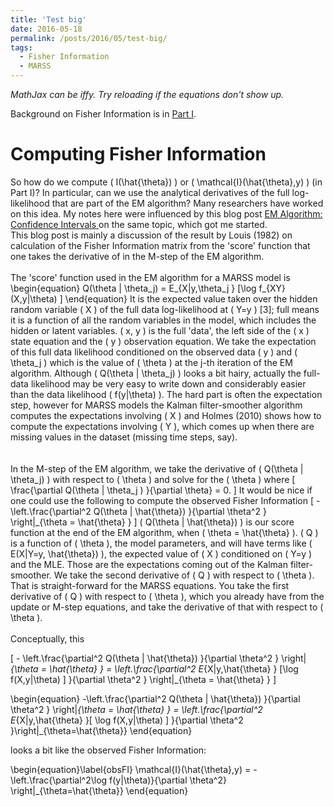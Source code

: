 ```yaml
---
title: 'Test big'
date: 2016-05-18
permalink: /posts/2016/05/test-big/
tags:
  - Fisher Information
  - MARSS
---
```


<div>

<script type="text/x-mathjax-config">
MathJax.Hub.Config({
  TeX: { equationNumbers: {autoNumber: "AMS"} },
  tex2jax: {inlineMath: [['$','$'], ['\\(','\\)']]}
});
</script>
<script src='https://cdn.mathjax.org/mathjax/latest/MathJax.js?config=TeX-AMS-MML_HTMLorMML' type='text/javascript'>
</script>

*MathJax can be iffy. Try reloading if the equations don't show up.*

Background on Fisher Information is in [Part I](http://parsimoniouspursuits.blogspot.com/2016/05/notes-on-computing-fisher-information.html).

Computing Fisher Information
============================

So how do we compute \( I(\hat{\theta}) \) or \( \mathcal{I}(\hat{\theta},y) \) (in Part I)?  In particular, can we use the analytical derivatives of the full log-likelihood that are part of the EM algorithm?  Many researchers have worked on this idea. My notes here were influenced by this blog post <a href="http://statisticalrecipes.blogspot.com/2012/03/em-algorithm-and-confidence-intervals.html">EM Algorithm: Confidence Intervals </a>on the same topic, which got me started.  
This blog post is mainly a discussion of the result by Louis (1982) on calculation of the Fisher Information matrix from the 'score' function that one takes the derivative of in the M-step of the EM algorithm.
</br></br>
The 'score' function used in the EM algorithm for a MARSS model is
\begin{equation} 
Q(\theta | \theta_j) = E_{X|y,\theta_j } [\log f_{XY}(X,y|\theta) ]
\end{equation} 
It is the expected value taken over the hidden random variable \( X \) of the full data log-likelihood at \( Y=y \) [3]; full means it is a function of all the random variables in the model,  which includes the hidden or latent variables.
\( x, y \) is the full 'data', the left side of the \( x \) state equation and the \( y \) observation equation.  We take the expectation of this full data likelihood conditioned on the observed data \( y \) and \( \theta_j \) which is the value of \( \theta \) at the j-th iteration of the EM algorithm. Although \( Q(\theta | \theta_j) \) looks a bit hairy, actually the full-data likelihood may be very easy to write down and considerably easier than the data likelihood \( f(y|\theta) \).  The hard part is often the expectation step, however for MARSS models the Kalman filter-smoother algorithm computes the expectations involving \( X \) and Holmes (2010) shows how to compute the expectations involving \( Y \), which comes up when there are missing values in the dataset (missing time steps, say).  
</br></br>
In the M-step of the EM algorithm, we take the derivative of \( Q(\theta | \theta_j) \) with respect to \( \theta \) and solve for the \( \theta \) where
\[ \frac{\partial Q(\theta | \theta_j ) }{\partial \theta} = 0. \]
It would be nice if one could use the following to compute the observed Fisher Information 
\[  -\left.\frac{\partial^2 Q(\theta | \hat{\theta}) }{\partial \theta^2 } \right|_{\theta = \hat{\theta} } \]
\( Q(\theta | \hat{\theta}) \) is our score function at the end of the EM algorithm, when \( \theta = \hat{\theta} \).  \( Q \) is a function of \( \theta \), the model parameters, and will have terms like \( E(X|Y=y, \hat{\theta}) \), the expected value of \( X \) conditioned on \( Y=y \) and the MLE.  Those are the expectations coming out of the Kalman filter-smoother.  We take the second derivative of \( Q \) with respect to \( \theta \).  That is straight-forward for the MARSS equations.  You take the first derivative of \( Q \) with respect to \( \theta \), which you already have from the update or M-step equations, and take the derivative of that with respect to \( \theta \).
<br /><br />
Conceptually, this

\[  - \left.\frac{\partial^2 Q(\theta | \hat{\theta}) }{\partial \theta^2 } \right|_{\theta = \hat{\theta} } = \left.\frac{\partial^2 E_{X|y,\hat{\theta} } [\log f(X,y|\theta) ] }{\partial \theta^2 } \right|_{\theta = \hat{\theta} } \]


\begin{equation} 
-\left.\frac{\partial^2 Q(\theta | \hat{\theta}) }{\partial \theta^2 } \right|_{\theta = \hat{\theta} }
= \left.\frac{\partial^2 E_{X|y,\hat{\theta} }[ \log f(X,y|\theta) ] }{\partial \theta^2 }\right|_{\theta=\hat{\theta}}
\end{equation}

looks a bit like the observed Fisher Information:

\begin{equation}\label{obsFI}
\mathcal{I}(\hat{\theta},y) = -\left.\frac{\partial^2\log f(y|\theta)}{\partial \theta^2} \right|_{\theta=\hat{\theta}}
\end{equation}

</div>
